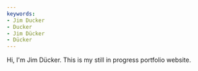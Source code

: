 ```yaml
---
keywords:
- Jim Ducker
- Ducker
- Jim Dücker
- Dücker
---
```


Hi, I'm Jim Dücker. This is my still in progress portfolio website.
